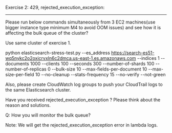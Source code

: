 Exercise 2: 429, rejected_execution_exception:
*****************************************************
Please run below commands simultaneously from 3 EC2 machines(use bigger instance type minimum M4 to avoid OOM issues) and see how it is affecting the bulk queue of the cluster?

Use same cluster of exercise 1.

python elasticsearch-stress-test.py --es_address https://search-es51-wq5nykc2o2oxicrvxln6c2dmca.us-east-1.es.amazonaws.com --indices 1 --documents 1000 --clients 100 --seconds 300 --number-of-shards 100 --number-of-replicas 0 --bulk-size 10 --max-fields-per-document 10 --max-size-per-field 10 --no-cleanup --stats-frequency 15 --no-verify --not-green

Also, please create CloudWatch log groups to push your CloudTrail logs to the same Elasticsearch cluster.

Have you received rejected_execution_exception ? Please think about the reason and solutions.

Q: How you will monitor the bulk queue?

Note: We will get the rejected_execution_exception error in lambda logs.
